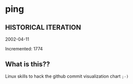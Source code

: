 # ping

## HISTORICAL ITERATION
2002-04-11

Incremented: 1774

## What is this?? 
Linux skills to hack the github commit visualization chart `;-)`

